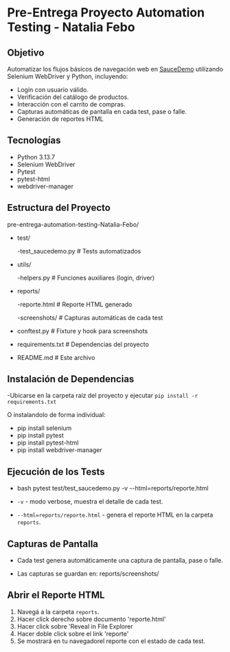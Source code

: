 # Pre-Entrega Proyecto Automation Testing - Natalia Febo

## Objetivo
Automatizar los flujos básicos de navegación web en [SauceDemo](https://www.saucedemo.com) utilizando Selenium WebDriver y Python, incluyendo:

- Login con usuario válido.
- Verificación del catálogo de productos.
- Interacción con el carrito de compras.
- Capturas automáticas de pantalla en cada test, pase o falle.
- Generación de reportes HTML


## Tecnologías
- Python 3.13.7
- Selenium WebDriver
- Pytest
- pytest-html
- webdriver-manager


##  Estructura del Proyecto

pre-entrega-automation-testing-Natalia-Febo/

* test/

    -test_saucedemo.py         # Tests automatizados

* utils/

    -helpers.py                # Funciones auxiliares (login, driver)

* reports/

    -reporte.html              # Reporte HTML generado
    
    -screenshots/              # Capturas automáticas de cada test

* conftest.py                   # Fixture y hook para screenshots
* requirements.txt              # Dependencias del proyecto
* README.md                     # Este archivo



## Instalación de Dependencias

-Ubicarse en la carpeta raiz del proyecto y ejecutar
`pip install -r requirements.txt`

O instalandolo de forma individual:

- pip install selenium
- pip install pytest
- pip install pytest-html
- pip install webdriver-manager


##  Ejecución de los Tests

- bash
pytest test/test_saucedemo.py -v --html=reports/reporte.html


- `-v` - modo verbose, muestra el detalle de cada test.
- `--html=reports/reporte.html` - genera el reporte HTML en la carpeta `reports`.



##  Capturas de Pantalla

- Cada test genera automáticamente una captura de pantalla, pase o falle.

- Las capturas se guardan en: reports/screenshots/




##  Abrir el Reporte HTML

1. Navegá a la carpeta `reports`.
2. Hacer click derecho sobre documento 'reporte.html'
3. Hacer click sobre 'Reveal in File Explorer
4. Hacer doble click sobre el link 'reporte'
5. Se mostrará en tu navegadorel reporte con el estado de cada test.

